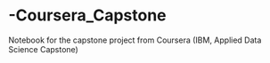# -Coursera_Capstone
Notebook for the capstone project from Coursera (IBM, Applied Data Science Capstone)
